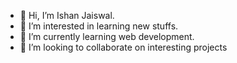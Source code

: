 - 👋 Hi, I’m Ishan Jaiswal.
- 👀 I’m interested in learning new stuffs.
- 🌱 I’m currently learning web development.
- 💞️ I’m looking to collaborate on interesting projects


<!---
hackerishan-123/hackerishan-123 is a ✨ special ✨ repository because its `README.md` (this file) appears on your GitHub profile.
You can click the Preview link to take a look at your changes.
--->
